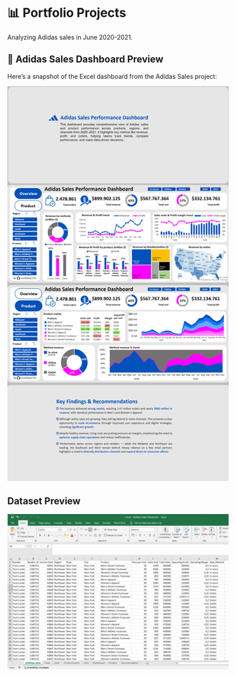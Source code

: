 # 📊 Portfolio Projects
Analyzing Adidas sales in June 2020-2021.







## 🧾 Adidas Sales Dashboard Preview

Here’s a snapshot of the Excel dashboard from the Adidas Sales project:

![Adidas Sales Dashboard](https://github.com/voanhduy1710/Portfolio_projects/blob/main/1.%20Excel%20-%20Addidas%20Sales/1.%20Excel%20-%20Addidas%20Sales%20Dashboard.png?raw=true)

## Dataset Preview
![Dataset preview](https://github.com/voanhduy1710/Portfolio_projects/blob/main/1.%20Excel%20-%20Addidas%20Sales/Dataset%20preview.png?raw=true)
